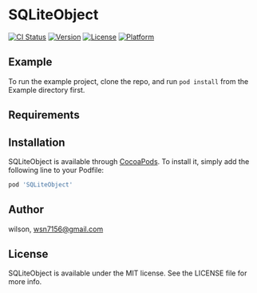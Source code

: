 # SQLiteObject

[![CI Status](https://img.shields.io/travis/wilson/SQLiteObject.svg?style=flat)](https://travis-ci.org/wilson/SQLiteObject)
[![Version](https://img.shields.io/cocoapods/v/SQLiteObject.svg?style=flat)](https://cocoapods.org/pods/SQLiteObject)
[![License](https://img.shields.io/cocoapods/l/SQLiteObject.svg?style=flat)](https://cocoapods.org/pods/SQLiteObject)
[![Platform](https://img.shields.io/cocoapods/p/SQLiteObject.svg?style=flat)](https://cocoapods.org/pods/SQLiteObject)

## Example

To run the example project, clone the repo, and run `pod install` from the Example directory first.

## Requirements

## Installation

SQLiteObject is available through [CocoaPods](https://cocoapods.org). To install
it, simply add the following line to your Podfile:

```ruby
pod 'SQLiteObject'
```

## Author

wilson, wsn7156@gmail.com

## License

SQLiteObject is available under the MIT license. See the LICENSE file for more info.
